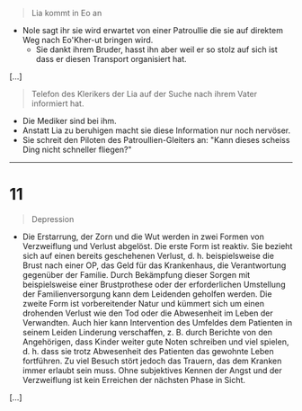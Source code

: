 
> Lia kommt in Eo an
* Nole sagt ihr sie wird erwartet von einer Patroullie die sie auf direktem Weg nach Eo'Kher-ut bringen wird.
    * Sie dankt ihrem Bruder, hasst ihn aber weil er so stolz auf sich ist dass er diesen Transport organisiert hat.

[...]

> Telefon des Klerikers der Lia auf der Suche nach ihrem Vater informiert hat.
* Die Mediker sind bei ihm.
* Anstatt Lia zu beruhigen macht sie diese Information nur noch nervöser.
* Sie schreit den Piloten des Patroullien-Gleiters an: "Kann dieses scheiss Ding nicht schneller fliegen?"

---

# 11
> Depression
* Die Erstarrung, der Zorn und die Wut werden in zwei Formen von Verzweiflung und Verlust abgelöst. Die erste Form ist reaktiv. Sie bezieht sich auf einen bereits geschehenen Verlust, d. h. beispielsweise die Brust nach einer OP, das Geld für das Krankenhaus, die Verantwortung gegenüber der Familie. Durch Bekämpfung dieser Sorgen mit beispielsweise einer Brustprothese oder der erforderlichen Umstellung der Familienversorgung kann dem Leidenden geholfen werden. Die zweite Form ist vorbereitender Natur und kümmert sich um einen drohenden Verlust wie den Tod oder die Abwesenheit im Leben der Verwandten. Auch hier kann Intervention des Umfeldes dem Patienten in seinem Leiden Linderung verschaffen, z. B. durch Berichte von den Angehörigen, dass Kinder weiter gute Noten schreiben und viel spielen, d. h. dass sie trotz Abwesenheit des Patienten das gewohnte Leben fortführen. Zu viel Besuch stört jedoch das Trauern, das dem Kranken immer erlaubt sein muss. Ohne subjektives Kennen der Angst und der Verzweiflung ist kein Erreichen der nächsten Phase in Sicht.

[...]

